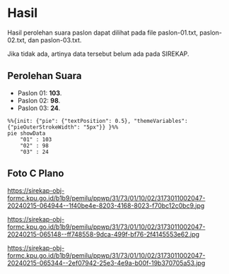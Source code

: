 # Hasil

Hasil perolehan suara paslon dapat dilihat pada file paslon-01.txt, paslon-02.txt, dan paslon-03.txt.

Jika tidak ada, artinya data tersebut belum ada pada SIREKAP.

## Perolehan Suara

 * Paslon 01: **103**.
 * Paslon 02: **98**.
 * Paslon 03: **24**.

```mermaid
%%{init: {"pie": {"textPosition": 0.5}, "themeVariables": {"pieOuterStrokeWidth": "5px"}} }%%
pie showData
    "01" : 103
    "02" : 98
    "03" : 24
```
## Foto C Plano

https://sirekap-obj-formc.kpu.go.id/b1b9/pemilu/ppwp/31/73/01/10/02/3173011002047-20240215-064944--1f40be4e-8203-4168-8023-f70bc12c0bc9.jpg

https://sirekap-obj-formc.kpu.go.id/b1b9/pemilu/ppwp/31/73/01/10/02/3173011002047-20240215-065148--ff748558-9dca-499f-bf76-2f4145553e62.jpg

https://sirekap-obj-formc.kpu.go.id/b1b9/pemilu/ppwp/31/73/01/10/02/3173011002047-20240215-065344--2ef07942-25e3-4e9a-b00f-19b370705a53.jpg
